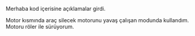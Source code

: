 Merhaba kod içerisine açıklamalar girdi.

Motor kısmında araç silecek motorunu yavaş çalışan modunda kullandım.
Motoru röler ile sürüyorum.
